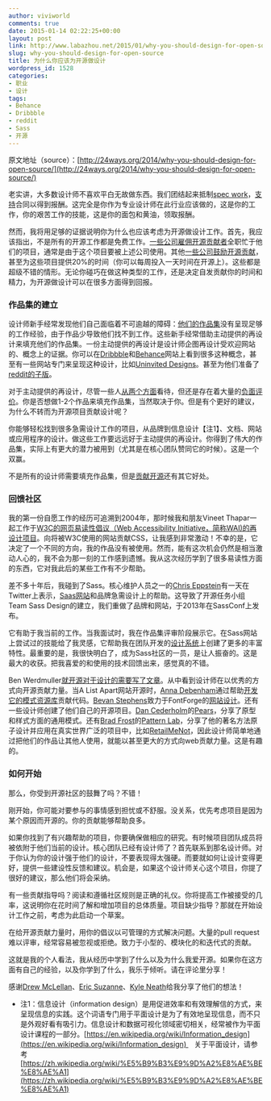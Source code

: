 ```yaml
---
author: viviworld
comments: true
date: 2015-01-14 02:22:25+00:00
layout: post
link: http://www.labazhou.net/2015/01/why-you-should-design-for-open-source/
slug: why-you-should-design-for-open-source
title: 为什么你应该为开源做设计
wordpress_id: 1528
categories:
- 职业
- 设计
tags:
- Behance
- Dribbble
- reddit
- Sass
- 开源
---
```


原文地址（source）：[http://24ways.org/2014/why-you-should-design-for-open-source/](http://24ways.org/2014/why-you-should-design-for-open-source/)

老实讲，大多数设计师不喜欢平白无故做东西。我们团结起来抵制[spec work](http://www.nospec.com/faq)，[支持](http://vimeo.com/22053820)合同以得到报酬。这完全是你作为专业设计师在此行业应该做的，这是你的工作，你的艰苦工作的技能，这是你的面包和黄油，领取报酬。

然而，我将用足够的证据说明你为什么也应该考虑为开源做设计工作。首先，我应该指出，不是所有的开源工作都是免费工作。[一些公司雇佣开源贡献者](https://blog.heroku.com/archives/2011/7/12/matz_joins_heroku)全职忙于他们的项目，通常是由于这个项目要被上述公司使用。其他[一些公司鼓励开源贡献](http://playbook.thoughtbot.com/#open-source)，甚至为这些项目提供20%的时间（你可以每周投入一天时间在开源上）。这些都是超级不错的情形。无论你碰巧在做这种类型的工作，还是决定自发贡献你的时间和精力，为开源做设计可以在很多方面得到回报。


### 作品集的建立


设计师新手经常发现他们自己面临着不可逾越的障碍：[他们的作品集](http://www.labazhou.net/2015/01/how-to-become-a-designer/)没有呈现足够的工作经验，由于作品少导致他们找不到工作。这些新手经常借助主动提供的再设计来填充他们的作品集。一份主动提供的再设计是设计师企图再设计受欢迎网站的、概念上的证据。你可以在[Dribbble](http://dribbble.com/)和[Behance](https://www.behance.net/)网站上看到很多这种概念，甚至有一些网站专门来呈现这种设计，比如[Uninvited Designs](http://uninvitedredesigns.com/about)。甚至为他们准备了[reddit的子版](http://www.reddit.com/r/UnsolicitedRedesigns/)。

对于主动提供的再设计，尽管一些人[从两个方面](https://medium.com/i-m-h-o/the-two-corners-of-unsolicited-redesigns-8e8a40407c12)看待，但还是存在着大量的[负面评价](http://www.erickarjaluoto.com/blog/keep-your-unsolicited-redesign-to-yourself/)。你是否想做1-2个作品来填充作品集，当然取决于你。但是有个更好的建议，为什么不转而为开源项目贡献设计呢？

你能够轻松找到很多急需设计工作的项目，从品牌到信息设计【注1】、文档、网站或应用程序的设计。做这些工作要远远好于主动提供的再设计。你得到了伟大的作品集，实际上有更大的潜力被用到（尤其是在核心团队赞同它的时候）。这是一个双赢。

不是所有的设计师需要填充作品集，但是[贡献开源](http://www.labazhou.net/2014/03/beginners-contributing-to-open-source/)还有其它好处。


### 回馈社区


我的第一份自愿工作的经历可追溯到2004年，那时候我和朋友Vineet Thapar一起工作于[W3C的网页易读性倡议（Web Accessibility Initiative，简称WAI)的再设计项目](http://www.w3.org/WAI/redesign/project.html)。向将被W3C使用的网站贡献CSS，让我感到非常激动！不幸的是，它决定了一个不同的方向，我的作品没有被使用。然而，能有这次机会仍然是相当激动人心的，我不会为那一刻的工作感到遗憾。我从这次经历学到了很多易读性方面的东西，它对我此后的某些工作有不少帮助。

差不多十年后，我碰到了Sass。核心维护人员之一的[Chris Eppstein](http://chriseppstein.github.io/)有一天在Twitter上表示，[Saas网站](http://sass-lang.com/)和品牌急需设计上的帮助。这导致了开源任务小组Team Sass Design的建立，我们重做了品牌和网站，于2013年在SassConf上发布。

它有助于我当前的工作。当我面试时，我在作品集评审阶段展示它。在Sass网站上尝试过的技能给了我灵感，它帮助我在团队开发的[设计系统](https://medium.com/salesforce-ux/living-design-system-3ab1f2280ef7)上创建了更多的丰富特性。最重要的是，我很快明白了，成为Sass社区的一员，是让人振奋的。这是最大的收获。把我喜爱的和使用的技术回馈出来，感觉真的不错。

Ben Werdmuller[就开源对于设计的需要写了文章](http://benwerd.com/2011/06/27/open-source-needs-designers/)。从中看到设计师在以优秀的方式向开源贡献力量。当A List Apart网站开源时，[Anna Debenham](http://maban.co.uk/)通过帮助[开发它的模式资源库](http://alistapart.com/blog/post/getting-started-with-pattern-libraries)贡献代码。[Bevan Stephens](http://www.bevanstephens.com/)致力于FontForge的[网站设计](http://fontforge.github.io/en-US/)。还有一些设计师创建了他们自己的开源项目。[Dan Cederholm](http://simplebits.com/)的[Pears](http://pea.rs/)，分享了原型和样式方面的通用模式。还有[Brad Frost](http://bradfrost.com/)的[Pattern Lab](http://patternlab.io/)，分享了他的著名方法原子设计并应用在真实世界广泛的项目中，比如[RetailMeNot](http://www.retailmenot.com/)，因此设计师简单地通过把他们的作品让其他人使用，就能以甚至更大的方式向web贡献力量。这是有趣的。


### 如何开始


那么，你受到开源社区的鼓舞了吗？不错！

刚开始，你可能对要参与的事情感到担忧或不舒服。没关系，优先考虑项目是因为某个原因而开源的。你的贡献能够帮助良多。

如果你找到了有兴趣帮助的项目，你要确保做相应的研究。有时候项目团队成员将被依附于他们当前的设计。核心团队已经有设计师了？首先联系到那名设计师。对于你认为你的设计强于他们的设计，不要表现得太强硬。而要就如何让设计变得更好，提供一些建设性反馈和建议。机会是，如果这个设计师关心这个项目，你提了很好的建议，那么他们将会采纳。

有一些贡献指导吗？阅读和遵循社区规则是正确的礼仪。你将提高工作被接受的几率，这说明你在花时间了解和增加项目的总体质量。项目缺少指导？那就在开始设计工作之前，考虑为此启动一个草案。

在给开源贡献力量时，用你的倡议以可管理的方式解决问题。大量的pull request难以评审，经常容易被忽视或拒绝。致力于小型的、模块化的和迭代式的贡献。

这就是我的个人看法，我从经历中学到了什么以及为什么我爱开源。如果你在这方面有自己的经验，以及你学到了什么，我乐于倾听。请在评论里分享！

感谢[Drew McLellan](http://allinthehead.com/)、[Eric Suzanne](http://ericsuzanne.com/)、[Kyle Neath](http://warpspire.com/)给我分享了他们的想法！



	
  * 注1：信息设计（information design）是用促进效率和有效理解信的方式，来呈现信息的实践。这个词语专门用于平面设计是为了有效地呈现信息，而不只是外观好看有吸引力。信息设计和数据可视化领域密切相关，经常被作为平面设计课程的一部分。[https://en.wikipedia.org/wiki/Information_design](https://en.wikipedia.org/wiki/Information_design)    关于平面设计，请参考 [https://zh.wikipedia.org/wiki/%E5%B9%B3%E9%9D%A2%E8%AE%BE%E8%AE%A1](https://zh.wikipedia.org/wiki/%E5%B9%B3%E9%9D%A2%E8%AE%BE%E8%AE%A1)


